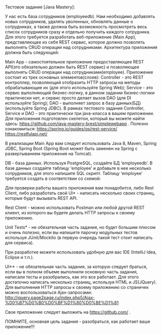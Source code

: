Тестовое задание [Java Mastery]:

У нас есть база сотрудников (employeedb). Нам необходимо добавлять новых сотрудников, удалять уволенных, обновлять данные о сотрудниках, а также должна быть возможность просмотреть весь список сотрудников сразу и отдельно получить каждого сотрудника. Для этого требуется разработать веб-приложение (Main App), представляющее из себя REST сервис, которое должно позволять выполнять CRUD операции над сотрудниками.
Архитектура приложения должна быть следующей:






Main App - самостоятельное приложение предоставляющее REST API(это обязательно должен быть REST сервис) и позволяющее выполнять CRUD операции над сотрудниками(employee). Приложение состоит из трех основных элементов(слоев): Controller - это REST контроллер, позволяющий отобразить HTTP запросы на методы обрабатывающие их (для этого используйте Spring Web); Service - это сервис выполняющий бизнес-логику, в данном задании бизнес-логики практически нет, и сервис просто делает вызов DAO (для DI используйте Spring); DAO - выполняет запрос в базу данных(БД) (используйте Spring JDBC). В рамках тестового задания Controller, Service и DAO - это практически три java-класса в вашем приложении. Для приложения подготовлен скелетон, который вы можете найти здесь: 
https://github.com/java-mastery-brest/simplewebapp .
Полезно ознакомиться:
 https://spring.io/guides/gs/rest-service/
https://restfulapi.net/

В реализации Main App вам следует использовать Java 8, Maven, Spring JDBC, Spring Boot (Spring Boot может быть заменен на Spring с развертыванием приложения на Tomcat).


DB - база данных. Используя PostgreSQL, создайте БД ‘employeedb’. В базе данных создайте таблицу ‘employee’ и добавьте в нее несколько сотрудников, для этого напишите SQL скрипт. Таблицу ‘employee’ требуется создать в соответствии со схемой:





Для проверки работы вашего приложения вам понадобится, либо Rest Client, либо разработать свой UI* - написать несколько своих страниц, которые будут вызывать REST API.

Rest Client - можно использовать Postman или любой другой REST клиент, из которого вы будете делать HTTP запросы к своему приложению.

Unit Tests* - не обязательная часть задания, но будет большим плюсом и очень полезно, если вы напишете парочку модульных тестов используя JUnit/Mockito (в первую очередь такой тест стоит написать для сервиса).

При разработке можете использовать удобную для вас IDE (IntelliJ Idea, Eclipse и т.п.).

UI** - не обязательная часть задания, за которую следует браться, если вы в полном объеме выполнили основную часть задания, написали тесты и разобрались, как это все работает. Для этого достаточно написать несколько страниц, используя HTML и JS(JQuery). Для выполнения HTTP запросы к своему приложению со страничек можно воспользоваться Ajax-запросами: 
http://jquery.page2page.ru/index.php5/Ajax-%D0%B7%D0%B0%D0%BF%D1%80%D0%BE%D1%81

Свое приложение следует выложить на https://github.com/ .


ПОМНИТЕ, основная цель задания - разобраться, как работает ваше приложение!!!
